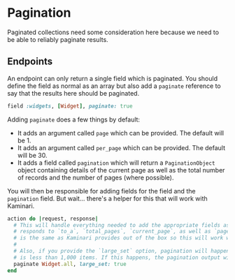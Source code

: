# Pagination

Paginated collections need some consideration here because we need to be able to reliably paginate results.

## Endpoints

An endpoint can only return a single field which is paginated. You should define the field as normal as an array but also
add a `paginate` reference to say that the results here should be paginated.

```ruby
field :widgets, [Widget], paginate: true
```

Adding `paginate` does a few things by default:

- It adds an argument called `page` which can be provided. The default will be 1.
- It adds an argument called `per_page` which can be provided. The default will be 30.
- It adds a field called `pagination` which will return a `PaginationObject` object containing details of the current page as well as the total number of records and the number of pages (where possible).

You will then be responsible for adding fields for the field and the `pagination` field. But wait... there's a helper for this that will work with Kaminari.

```ruby
action do |request, response|
  # This will handle everything needed to add the appropriate fields assuming that the scope
  # responds to `to_a`, `total_pages`, `current_page`, as well as `page()` and `per()`. This
  # is the same as Kaminari provides out of the box so this will work witht hat.
  #
  # Also, if you provide the `large_set` option, pagination will happen but only if the total
  # is less than 1,000 items. If this happens, the pagination output will say this has happened.
  paginate Widget.all, large_set: true
end
```

